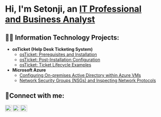 <h1>Hi, I'm Setonji, an <a href="https://linkedin.com/in/soa47">IT Professional and Business Analyst</a></h1>

<h2>👨‍💻 Information Technology Projects:</h2>

- <b>osTicket (Help Desk Ticketing System)</b>
  - [osTicket: Prerequisites and Installation](https://github.com/sethonji/osticket-prereqs)
  - [osTicket: Post-Installation Configuration](https://github.com/sethonji/post-install-config)
  - [osTicket: Ticket Lifecycle Examples](https://github.com/sethonji/ticket-lifecycle)
- <b>Microsoft Azure</b>
  - [Configuring On-premises Active Directory within Azure VMs](https://github.com/sethonji/configure-ad)
  - [Network Security Groups (NSGs) and Inspecting Network Protocols](https://github.com/sethonji/azure-network-protocols)

<h2>🤳Connect with me:</h2>

[<img align="left" alt="Josh | Twitter" width="22px" src="https://cdn.jsdelivr.net/npm/simple-icons@v3/icons/twitter.svg" />][twitter]
[<img align="left" alt="Josh | LinkedIn" width="22px" src="https://cdn.jsdelivr.net/npm/simple-icons@v3/icons/linkedin.svg" />][linkedin]
[<img align="left" alt="Josh | Instagram" width="22px" src="https://cdn.jsdelivr.net/npm/simple-icons@v3/icons/instagram.svg" />][instagram]

[twitter]: https://twitter.com/Seth_TSR
[instagram]: https://www.instagram.com/seth.pixel
[linkedin]: https://linkedin.com/in/soa47
